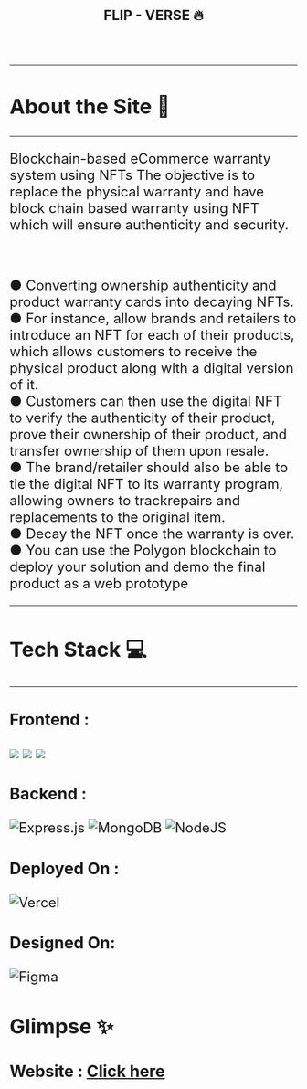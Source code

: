 <h1 align="center"> <font size="5"> <b> FLIP - VERSE 🔥</b></h1>

<!-- PROJECT LOGO -->
<br />
<div align = "center">
<img src = "">
  </div>

---

## About the Site 🚀

---

Blockchain-based eCommerce warranty system using NFTs
The objective is to replace the physical warranty and have block chain based warranty using NFT which will ensure
authenticity and security.

<br>

● Converting ownership authenticity and product warranty cards into decaying NFTs.<br>
● For instance, allow brands and retailers to introduce an NFT for each of their products, which allows
customers to receive the physical product along with a digital version of it.<br>
● Customers can then use the digital NFT to verify the authenticity of their product, prove their ownership of their product, and transfer ownership of them upon resale.<br>
● The brand/retailer should also be able to tie the digital NFT to its warranty program, allowing owners to trackrepairs and replacements to the original item.<br>
● Decay the NFT once the warranty is over.<br>
● You can use the Polygon blockchain to deploy your solution and demo the final product as a web prototype<br>

---

## Tech Stack 💻

---

### Frontend :

<img src="https://img.shields.io/badge/React-20232A?style=for-the-badge&logo=react&logoColor=61DAFB"> <img src="https://img.shields.io/badge/CSS3-1572B6?style=for-the-badge&logo=css3&logoColor=white"> <img src="https://img.shields.io/badge/threejs-black?style=for-the-badge&logo=three.js&logoColor=white">

### Backend :

![Express.js](https://img.shields.io/badge/express.js-%23404d59.svg?style=for-the-badge&logo=express&logoColor=%2361DAFB) <img alt="MongoDB" src ="https://img.shields.io/badge/MongoDB-4EA94B?style=for-the-badge&logo=mongodb&logoColor=white"/>
![NodeJS](https://img.shields.io/badge/node.js-6DA55F?style=for-the-badge&logo=node.js&logoColor=white)

### Deployed On :

![Vercel](https://img.shields.io/badge/vercel-%23000000.svg?style=for-the-badge&logo=vercel&logoColor=white)

### Designed On:

![Figma](https://img.shields.io/badge/Figma-FbbE99?style=for-the-badge&logo=figma&logoColor=white)

## Glimpse ✨

### Website : [Click here]()
